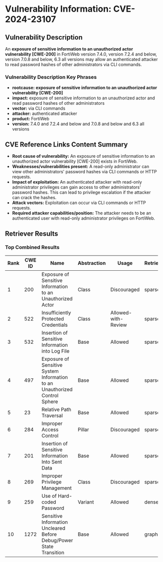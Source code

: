 # Vulnerability Information: CVE-2024-23107

## Vulnerability Description
An **exposure of sensitive information to an unauthorized actor vulnerability [CWE-200]** in FortiWeb version 7.4.0, version 7.2.4 and below, version 7.0.8 and below, 6.3 all versions may allow an authenticated attacker to read password hashes of other administrators via CLI commands.

### Vulnerability Description Key Phrases
- **rootcause:** **exposure of sensitive information to an unauthorized actor vulnerability [CWE-200]**
- **impact:** exposure of sensitive information to an unauthorized actor and read password hashes of other administrators
- **vector:** via CLI commands
- **attacker:** authenticated attacker
- **product:** FortiWeb
- **version:** 7.4.0 and 7.2.4 and below and 7.0.8 and below and 6.3 all versions

## CVE Reference Links Content Summary
- **Root cause of vulnerability:** An exposure of sensitive information to an unauthorized actor vulnerability [CWE-200] exists in FortiWeb.
- **Weaknesses/vulnerabilities present:**  A read-only administrator can view other administrators' password hashes via CLI commands or HTTP requests.
- **Impact of exploitation:** An authenticated attacker with read-only administrator privileges can gain access to other administrators' password hashes. This can lead to privilege escalation if the attacker can crack the hashes.
- **Attack vectors:** Exploitation can occur via CLI commands or HTTP requests.
- **Required attacker capabilities/position:** The attacker needs to be an authenticated user with read-only administrator privileges on FortiWeb.

## Retriever Results

### Top Combined Results

| Rank | CWE ID | Name | Abstraction | Usage  | Retrievers | Individual Scores |
|------|--------|------|-------------|-------|------------|-------------------|
| 1 | 200 | Exposure of Sensitive Information to an Unauthorized Actor | Class | Discouraged | sparse | 0.419 |
| 2 | 522 | Insufficiently Protected Credentials | Class | Allowed-with-Review | sparse | 0.365 |
| 3 | 532 | Insertion of Sensitive Information into Log File | Base | Allowed | sparse | 0.362 |
| 4 | 497 | Exposure of Sensitive System Information to an Unauthorized Control Sphere | Base | Allowed | sparse | 0.352 |
| 5 | 23 | Relative Path Traversal | Base | Allowed | sparse | 0.346 |
| 6 | 284 | Improper Access Control | Pillar | Discouraged | sparse | 0.342 |
| 7 | 201 | Insertion of Sensitive Information Into Sent Data | Base | Allowed | sparse | 0.341 |
| 8 | 269 | Improper Privilege Management | Class | Discouraged | sparse | 0.341 |
| 9 | 259 | Use of Hard-coded Password | Variant | Allowed | dense | 0.594 |
| 10 | 1272 | Sensitive Information Uncleared Before Debug/Power State Transition | Base | Allowed | graph | 0.002 |

